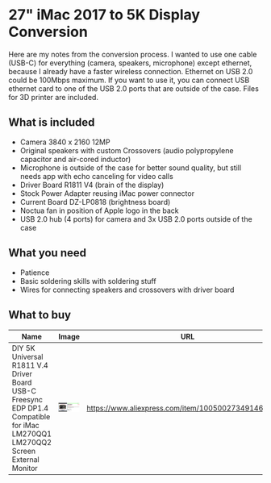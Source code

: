 # 27" iMac 2017 to 5K Display Conversion

Here are my notes from the conversion process. I wanted to use one cable (USB-C) for everything (camera, speakers, microphone) except ethernet, because I already have a faster wireless connection. Ethernet on USB 2.0 could be 100Mbps maximum. If you want to use it, you can connect USB ethernet card to one of the USB 2.0 ports that are outside of the case. Files for 3D printer are included.

## What is included

- Camera 3840 x 2160 12MP
- Original speakers with custom Crossovers (audio polypropylene capacitor and air-cored inductor)
- Microphone is outside of the case for better sound quality, but still needs app with echo canceling for video calls
- Driver Board R1811 V4 (brain of the display)
- Stock Power Adapter reusing iMac power connector
- Current Board DZ-LP0818 (brightness board)
- Noctua fan in position of Apple logo in the back
- USB 2.0 hub (4 ports) for camera and 3x USB 2.0 ports outside of the case

## What you need

- Patience
- Basic soldering skills with soldering stuff
- Wires for connecting speakers and crossovers with driver board

## What to buy

| Name | Image | URL |
| --- | --- | --- |
| DIY 5K Universal R1811 V.4 Driver Board USB-C Freesync EDP DP1.4 Compatible for iMac LM270QQ1 LM270QQ2 Screen External Monitor | ![](images/5K%20Display%20Driver%20Board.png) | https://www.aliexpress.com/item/1005002734914614.html |
